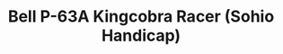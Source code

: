 ---
layout: product
title: "Bell P-63A Kingcobra Racer (Sohio Handicap)"
price: "3000" 
desc: "1/72 Maketa"
img_path: "/assets/img/DORAW72010.webp"
brand: "N/A"
available: false
special_offer: false
new: false
soon: false
cat: "010000"
subcat: "012000"
subsubcat: "0N/A"
sifra: "DORAW72010"
popular: false
---